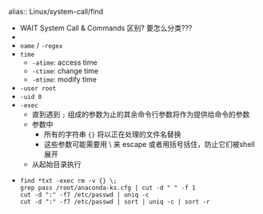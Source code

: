 alias:: Linux/system-call/find

- WAIT System Call & Commands 区别? 要怎么分类???
-
- `name` / `-regex`
- `time`
  - `-atime`: access time
  - `-ctime`: change time
  - `-mtime`: modify time
- `-user root`
- `-uid 0`
- `-exec`
  - 直到遇到 `;` 组成的参数为止的其余命令行参数将作为提供给命令的参数
  - 参数中
    - 所有的字符串 `{}` 将以正在处理的文件名替换
    - 这些参数可能需要用  \\   来 escape   或者用括号括住，防止它们被shell展开
  - 从起始目录执行
- ```shell
  find *txt -exec rm -v {} \;
  grep pass /root/anaconda-ks.cfg | cut -d " " -f 1
  cut -d ":" -f7 /etc/passwd | uniq -c
  cut -d ":" -f7 /etc/passwd | sort | uniq -c | sort -r
  ```